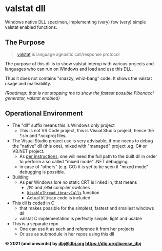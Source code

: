 
# valstat dll

Windows native DLL specimen, implementing (very) few (very) simple valstat enabled functions.

## The Purpose

> [valstat](https://github.com/DBJDBJ/valstat) is language agnostic call/response protocol

The purpose of this dll is to show valstat interop with various projects and languages who can run on Windows and load and use this DLL.

Thus it does not contains "snazzy, whiz-bang" code. It shows the valstat usage and malleability.

*(Roadmap: that is not stopping me to show the fastest possible Fibonacci generator, valstat enabled)*

## Operational Environment

- The "dll" suffix means this is Windows only project
  - This is not VS Code project, this is Visual Studio project, hence the *.sln and *.vcxproj files.
- The Visual Studio project use is very advisable, if one needs to debug the "native" dll (this one), mixed with "managed" project .eg. C# or VB.NET project.
  - As [per instructions](https://docs.microsoft.com/en-us/visualstudio/debugger/how-to-debug-managed-and-native-code?view=vs-2019), one will need the full path to the built dll in order to perform a so called "mixed mode" .NET debugging.
  - in case of "others" (e.g. GO) it is yet to be seen if "mixed mode" debugging is possible.
- Building
  - As per Windows lore no static CRT is linked in, that means 
      - `/MD` and `/MDd` compiler switches
      - [`DisableThreadLibraryCalls`](https://docs.microsoft.com/en-us/windows/win32/api/libloaderapi/nf-libloaderapi-disablethreadlibrarycalls) function 
      - Actual `DllMain` code is included
- This  dll is coded in C
  - that makes possible for the simplest, fastest and smallest windows dll 
  - valstat C implementation is perfectly simple, light and usable
- This is a separate repo 
  - One can use it as such and reference it from her projects
  - Or use as submodule in her repos using this dll

**&copy; 2021 (and onwards) by dbj@dbj.org  https://dbj.org/license_dbj**
